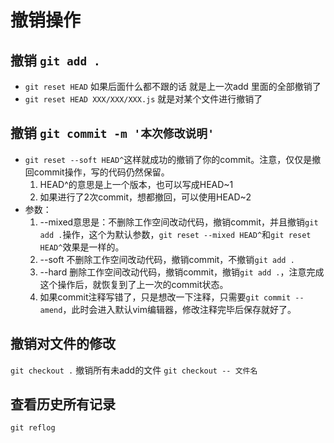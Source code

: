 # 撤销操作

## 撤销 `git add .`

- `git reset HEAD` 如果后面什么都不跟的话 就是上一次add 里面的全部撤销了
- `git reset HEAD XXX/XXX/XXX.js` 就是对某个文件进行撤销了

## 撤销 `git commit -m '本次修改说明'`

- `git reset --soft HEAD^`这样就成功的撤销了你的commit。注意，仅仅是撤回commit操作，写的代码仍然保留。
    1. HEAD^的意思是上一个版本，也可以写成HEAD~1
    2. 如果进行了2次commit，想都撤回，可以使用HEAD~2
- 参数：
    1. --mixed意思是：不删除工作空间改动代码，撤销commit，并且撤销`git add .`操作，这个为默认参数，`git reset --mixed HEAD^`和`git reset HEAD^`效果是一样的。
    2. --soft 不删除工作空间改动代码，撤销commit，不撤销`git add .`
    3. --hard 删除工作空间改动代码，撤销commit，撤销`git add .`，注意完成这个操作后，就恢复到了上一次的commit状态。
    4. 如果commit注释写错了，只是想改一下注释，只需要`git commit --amend`，此时会进入默认vim编辑器，修改注释完毕后保存就好了。

## 撤销对文件的修改

`git checkout .` 撤销所有未add的文件
`git checkout -- 文件名`

## 查看历史所有记录

`git reflog`
